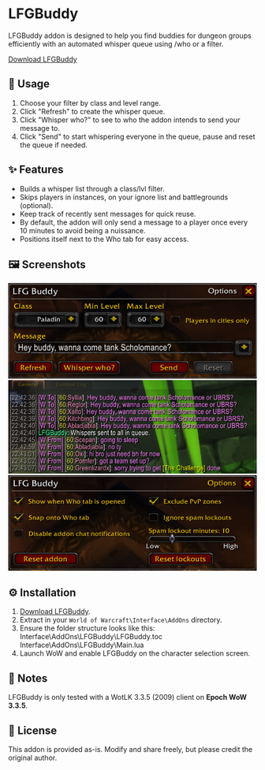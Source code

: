 # LFGBuddy

LFGBuddy addon is designed to help you find buddies for dungeon groups efficiently with an automated whisper queue using /who or a filter.

[Download LFGBuddy](https://github.com/hjortmar/lfgbuddy/raw/main/LFGBuddy.zip)

## 📖 Usage

1. Choose your filter by class and level range.
2. Click "Refresh" to create the whisper queue.
3. Click "Whisper who?" to see to who the addon intends to send your message to.
4. Click "Send" to start whispering everyone in the queue, pause and reset the queue if needed.

## ✨ Features

  - Builds a whisper list through a class/lvl filter.  
  - Skips players in instances, on your ignore list and battlegrounds (optional).  
  - Keep track of recently sent messages for quick reuse.
  - By default, the addon will only send a message to a player once every 10 minutes to avoid being a nuissance.
  - Positions itself next to the Who tab for easy access.

## 🖼️ Screenshots
![Main](images/lfgbuddy-mainwindow.png)
![Whispers](images/lfgbuddy-spam.png)
![Options](images/lfgbuddy2.png)

## ⚙️ Installation

1. [Download LFGBuddy](https://github.com/hjortmar/lfgbuddy/raw/main/LFGBuddy.zip).
2. Extract in your `World of Warcraft\Interface\AddOns` directory.
3. Ensure the folder structure looks like this:
Interface\AddOns\LFGBuddy\LFGBuddy.toc
Interface\AddOns\LFGBuddy\Main.lua
4. Launch WoW and enable LFGBuddy on the character selection screen.

## 📝 Notes

LFGBuddy is only tested with a WotLK 3.3.5 (2009) client on **Epoch WoW 3.3.5**.  

## 📜 License

This addon is provided as-is. Modify and share freely, but please credit the original author.

